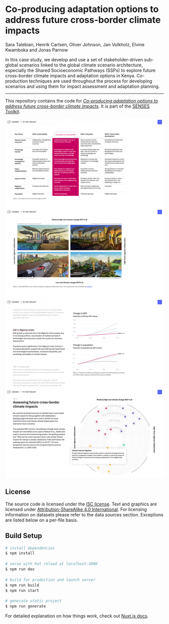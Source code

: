 # Co-producing adaptation options to address future cross-border climate impacts

Sara Talebian, Henrik Carlsen, Oliver Johnson, Jan Volkholz, Elvine Kwamboka and Jonas Parnow

In this case study, we develop and use a set of stakeholder-driven sub-global scenarios linked to the global climate scenario architecture, especially the Shared Socioeconomic Pathways (SSPs) to explore future cross-border climate impacts and adaptation options in Kenya. Co-production techniques are used throughout the process for developing scenarios and using them for impact assessment and adaptation planning.

---

This repository contains the code for [*Co-producing adaptation options to address future cross-border climate impacts*](https://climatescenarios.org/kenya/). It is part of the [SENSES Toolkit](https://climatescenarios.org/).

![screenshot of the module](./screenshot_kenya_1.png)
![screenshot of the module](./screenshot_kenya_2.jpg)
![screenshot of the module](./screenshot_kenya_3.png)
![screenshot of the module](./screenshot_kenya_4.png)

## License

The source code is licensed under the [ISC license](LICENSE.md). Text and graphics are licensed under [Attribution-ShareAlike 4.0 International](https://creativecommons.org/licenses/by-sa/4.0/). For licensing information on datasets please refer to the data sources section. Exceptions are listed below on a per-file basis.

## Build Setup

```bash
# install dependencies
$ npm install

# serve with hot reload at localhost:3000
$ npm run dev

# build for production and launch server
$ npm run build
$ npm run start

# generate static project
$ npm run generate
```

For detailed explanation on how things work, check out [Nuxt.js docs](https://nuxtjs.org).

